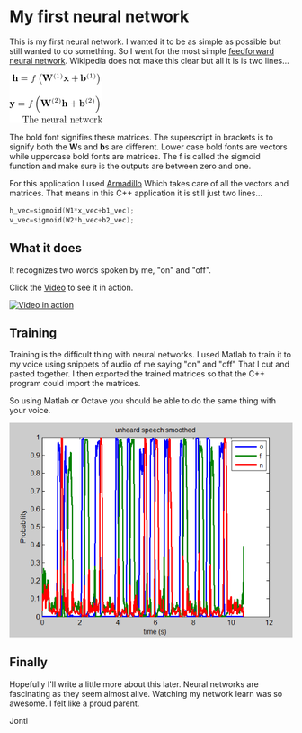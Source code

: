 # My first neural network

This is my first neural network. I wanted it to be as simple as possible but still wanted to do something. So I went for the most simple [feedforward neural network]. Wikipedia does not make this clear but all it is is two lines...

![..image of network..](assets/nn.png)

The bold font signifies these matrices. The superscript in brackets is to signify both the **W**s and **b**s are different. Lower case bold fonts are vectors while uppercase bold fonts are matrices. The f is called the sigmoid function and make sure is the outputs are between zero and one.

For this application I used [Armadillo] Which takes care of all the vectors and matrices. That means in this C++ application it is still just two lines...

```C++
h_vec=sigmoid(W1*x_vec+b1_vec);
v_vec=sigmoid(W2*h_vec+b2_vec);
```

## What it does

It recognizes two words spoken by me, "on" and "off".

Click the [Video] to see it in action.

[![Video in action](http://img.youtube.com/vi/w0d0RuX9Eyk/0.jpg)](https://www.youtube.com/embed/w0d0RuX9Eyk)

## Training

Training is the difficult thing with neural networks. I used Matlab to train it to my voice using snippets of audio of me saying  "on" and "off" That I cut and pasted together. I then exported the trained matrices so that the C++ program could import the matrices.

So using Matlab or Octave you should be able to do the same thing with your voice.

![image caption: on and off decoding](https://raw.githubusercontent.com/jontio/Jvoice/master/matlab/result.png)

## Finally

Hopefully I'll write a little more about this later. Neural networks are fascinating as they seem almost alive. Watching my network learn was so awesome. I felt like a proud parent.

Jonti

[Feedforward neural network]: https://en.wikipedia.org/wiki/Feedforward_neural_network
[Armadillo]: http://arma.sourceforge.net/
[video]: https://www.youtube.com/embed/w0d0RuX9Eyk
